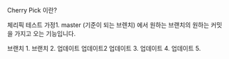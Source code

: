 Cherry Pick 이란?

체리픽 테스트
가정1. master (기준이 되는 브렌치) 에서 원하는 브랜치의 원하는 커밋을 가지고 오는 기능입니다.

브랜치 1.
브랜치 2.
업데이트
업데이트2
업데이트 3.
업데이트 4.
업데이트 5.
